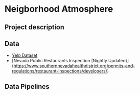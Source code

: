 # Neigborhood Atmosphere
## Project description
## Data
* [Yelp Dataset]( https://www.yelp.com/dataset/challenge)
* [Nevada Public Restaurants Inspection (Nightly Updated)] (https://www.southernnevadahealthdistrict.org/permits-and-regulations/restaurant-inspections/developers/)
## Data Pipelines

